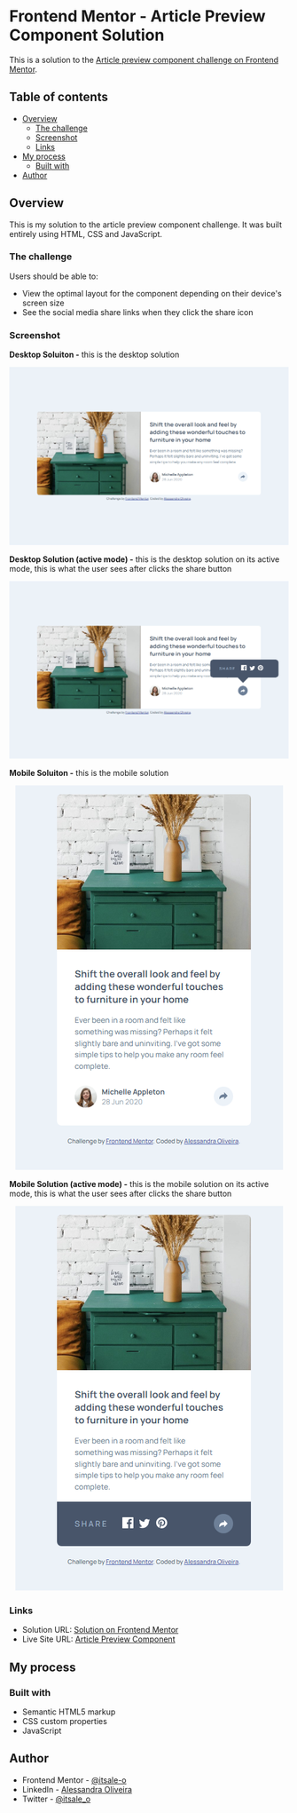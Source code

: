 # Frontend Mentor - Article Preview Component Solution

This is a solution to the [Article preview component challenge on Frontend Mentor](https://www.frontendmentor.io/challenges/article-preview-component-dYBN_pYFT). 

## Table of contents

- [Overview](#overview)
  - [The challenge](#the-challenge)
  - [Screenshot](#screenshot)
  - [Links](#links)
- [My process](#my-process)
  - [Built with](#built-with)
- [Author](#author)
  
## Overview

This is my solution to the article preview component challenge. It was built entirely using HTML, CSS and JavaScript. 

### The challenge

Users should be able to:

- View the optimal layout for the component depending on their device's screen size
- See the social media share links when they click the share icon

### Screenshot

**Desktop Soluiton -** this is the desktop solution

<div align="center">
  
![](images/solution-desktop.png)

</div>

**Desktop Solution (active mode) -** this is the desktop solution on its active mode, this is what the user sees after clicks the share button

<div align="center">
  
![](images/solution-desktop-active.png)

</div>

**Mobile Soluiton -** this is the mobile solution

<div align="center">
  
![](images/solution-mobile.png)

</div>

**Mobile Solution (active mode) -** this is the mobile solution on its active mode, this is what the user sees after clicks the share button

<div align="center">
  
![](images/solution-mobile-active.png)

</div>

### Links

- Solution URL: [Solution on Frontend Mentor](https://www.frontendmentor.io/solutions/article-preview-component-solution-LeZPdoC5np)
- Live Site URL: [Article Preview Component](https://itsale-o.github.io/article-preview-component/)

## My process

### Built with

- Semantic HTML5 markup
- CSS custom properties
- JavaScript

## Author

- Frontend Mentor - [@itsale-o](https://www.frontendmentor.io/profile/itsale-o)
- LinkedIn - [Alessandra Oliveira](https://www.linkedin.com/in/alessandra-santos-oliveira/)
- Twitter - [@itsale_o](https://www.twitter.com/itsale_o)
